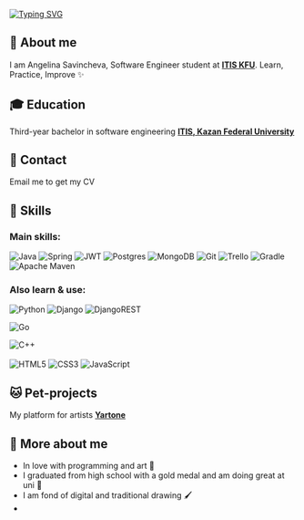 [![Typing SVG](https://readme-typing-svg.herokuapp.com?font=Fira+Code&pause=1000&width=435&lines=Hi+there!+%F0%9F%91%8B)](https://git.io/typing-svg)
## 💎 About me
I am Angelina Savincheva, Software Engineer student at [**ITIS KFU**](https://kpfu.ru/itis/). Learn, Practice, Improve ✨

## 🎓 Education
Third-year bachelor in software engineering [**ITIS, Kazan Federal University**](https://kpfu.ru/itis/)

## 📧 Contact
Email me to get my CV

## 💪 Skills
### Main skills:
![Java](https://img.shields.io/badge/java-%23ED8B00.svg?style=for-the-badge&logo=java&logoColor=white)
![Spring](https://img.shields.io/badge/spring-%236DB33F.svg?style=for-the-badge&logo=spring&logoColor=white)
![JWT](https://img.shields.io/badge/JWT-black?style=for-the-badge&logo=JSON%20web%20tokens)
![Postgres](https://img.shields.io/badge/postgres-%23316192.svg?style=for-the-badge&logo=postgresql&logoColor=white)
![MongoDB](https://img.shields.io/badge/MongoDB-%234ea94b.svg?style=for-the-badge&logo=mongodb&logoColor=white)
![Git](https://img.shields.io/badge/git-%23F05033.svg?style=for-the-badge&logo=git&logoColor=white)
![Trello](https://img.shields.io/badge/Trello-%23026AA7.svg?style=for-the-badge&logo=Trello&logoColor=white)
![Gradle](https://img.shields.io/badge/Gradle-02303A.svg?style=for-the-badge&logo=Gradle&logoColor=white)
![Apache Maven](https://img.shields.io/badge/Apache%20Maven-C71A36?style=for-the-badge&logo=Apache%20Maven&logoColor=white)

### Also learn & use:
![Python](https://img.shields.io/badge/python-3670A0?style=for-the-badge&logo=python&logoColor=ffdd54)
![Django](https://img.shields.io/badge/django-%23092E20.svg?style=for-the-badge&logo=django&logoColor=white)
![DjangoREST](https://img.shields.io/badge/DJANGO-REST-ff1709?style=for-the-badge&logo=django&logoColor=white&color=ff1709&labelColor=gray)

![Go](https://img.shields.io/badge/go-%2300ADD8.svg?style=for-the-badge&logo=go&logoColor=white)

![C++](https://img.shields.io/badge/c++-%2300599C.svg?style=for-the-badge&logo=c%2B%2B&logoColor=white)
<br></br>
![HTML5](https://img.shields.io/badge/html5-%23E34F26.svg?style=for-the-badge&logo=html5&logoColor=white)
![CSS3](https://img.shields.io/badge/css3-%231572B6.svg?style=for-the-badge&logo=css3&logoColor=white)
![JavaScript](https://img.shields.io/badge/javascript-%23323330.svg?style=for-the-badge&logo=javascript&logoColor=%23F7DF1E)

## 🐱 Pet-projects
My platform for artists [**Yartone**](https://github.com/asanvlit/Yartone)

## 🌼 More about me
* In love with programming and art 🔮
* I graduated from high school with a gold medal and am doing great at uni 🥇
* I am fond of digital and traditional drawing 🖌️
* 
